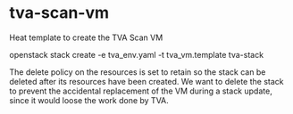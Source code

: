 # tva-scan-vm
Heat template to create the TVA Scan VM

openstack stack create -e tva_env.yaml -t tva_vm.template tva-stack

The delete policy on the resources is set to retain so the stack can be deleted after its resources have been created.
We want to delete the stack to prevent the accidental replacement of the VM during a stack update, since it would loose the work done by TVA.
